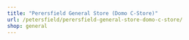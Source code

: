 ```yaml
---
title: "Perersfield General Store (Domo C-Store)"
url: /petersfield/perersfield-general-store-domo-c-store/
shop: general
---
```

